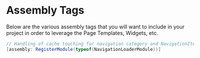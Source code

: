 ﻿# Assembly Tags
Below are the various assembly tags that you will want to include in your project in order to leverage the Page Templates, Widgets, etc.

```csharp
// Handling of cache touching for navigation category and NavigationItems
[assembly: RegisterModule(typeof(NavigationLoaderModule))]
```